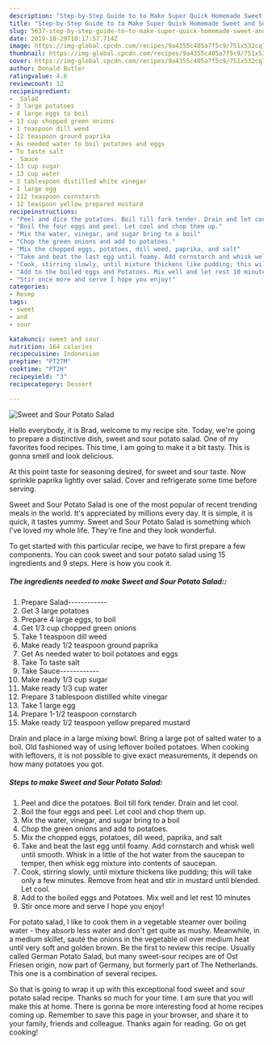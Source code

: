 ```yaml
---
description: "Step-by-Step Guide to to Make Super Quick Homemade Sweet and Sour Potato Salad"
title: "Step-by-Step Guide to to Make Super Quick Homemade Sweet and Sour Potato Salad"
slug: 5637-step-by-step-guide-to-to-make-super-quick-homemade-sweet-and-sour-potato-salad
date: 2019-10-29T10:17:57.714Z
image: https://img-global.cpcdn.com/recipes/9a4355c405a7f5c9/751x532cq70/sweet-and-sour-potato-salad-recipe-main-photo.jpg
thumbnail: https://img-global.cpcdn.com/recipes/9a4355c405a7f5c9/751x532cq70/sweet-and-sour-potato-salad-recipe-main-photo.jpg
cover: https://img-global.cpcdn.com/recipes/9a4355c405a7f5c9/751x532cq70/sweet-and-sour-potato-salad-recipe-main-photo.jpg
author: Donald Butler
ratingvalue: 4.6
reviewcount: 12
recipeingredient:
-  Salad
- 3 large potatoes
- 4 large eggs to boil
- 13 cup chopped green onions
- 1 teaspoon dill weed
- 12 teaspoon ground paprika
- As needed water to boil potatoes and eggs
- To taste salt
-  Sauce
- 13 cup sugar
- 13 cup water
- 3 tablespoon distilled white vinegar
- 1 large egg
- 112 teaspoon cornstarch
- 12 teaspoon yellow prepared mustard
recipeinstructions:
- "Peel and dice the potatoes. Boil till fork tender. Drain and let cool."
- "Boil the four eggs and peel. Let cool and chop them up."
- "Mix the water, vinegar, and sugar bring to a boil"
- "Chop the green onions and add to potatoes."
- "Mix the chopped eggs, potatoes, dill weed, paprika, and salt"
- "Take and beat the last egg until foamy. Add cornstarch and whisk well until smooth. Whisk in a little of the hot water from the saucepan to temper, then whisk egg mixture into contents of saucepan."
- "Cook, stirring slowly, until mixture thickens like pudding; this will take only a few minutes. Remove from heat and stir in mustard until blended. Let cool."
- "Add to the boiled eggs and Potatoes. Mix well and let rest 10 minutes"
- "Stir once more and serve I hope you enjoy!"
categories:
- Resep
tags:
- sweet
- and
- sour

katakunci: sweet and sour
nutrition: 164 calories
recipecuisine: Indonesian
preptime: "PT27M"
cooktime: "PT2H"
recipeyield: "3"
recipecategory: Dessert

---
```



![Sweet and Sour Potato Salad](https://img-global.cpcdn.com/recipes/9a4355c405a7f5c9/751x532cq70/sweet-and-sour-potato-salad-recipe-main-photo.jpg)

Hello everybody, it is Brad, welcome to my recipe site. Today, we're going to prepare a distinctive dish, sweet and sour potato salad. One of my favorites food recipes. This time, I am going to make it a bit tasty. This is gonna smell and look delicious.

At this point taste for seasoning desired, for sweet and sour taste. Now sprinkle paprika lightly over salad. Cover and refrigerate some time before serving.

Sweet and Sour Potato Salad is one of the most popular of recent trending meals in the world. It's appreciated by millions every day. It is simple, it is quick, it tastes yummy. Sweet and Sour Potato Salad is something which I've loved my whole life. They're fine and they look wonderful.


To get started with this particular recipe, we have to first prepare a few components. You can cook sweet and sour potato salad using 15 ingredients and 9 steps. Here is how you cook it.

##### The ingredients needed to make Sweet and Sour Potato Salad::

1. Prepare  Salad------------
1. Get 3 large potatoes
1. Prepare 4 large eggs, to boil
1. Get 1/3 cup chopped green onions
1. Take 1 teaspoon dill weed
1. Make ready 1/2 teaspoon ground paprika
1. Get As needed water to boil potatoes and eggs
1. Take To taste salt
1. Take  Sauce------------
1. Make ready 1/3 cup sugar
1. Make ready 1/3 cup water
1. Prepare 3 tablespoon distilled white vinegar
1. Take 1 large egg
1. Prepare 1-1/2 teaspoon cornstarch
1. Make ready 1/2 teaspoon yellow prepared mustard


Drain and place in a large mixing bowl. Bring a large pot of salted water to a boil. Old fashioned way of using leftover boiled potatoes. When cooking with leftovers, it is not possible to give exact measurements, it depends on how many potatoes you got. 

##### Steps to make Sweet and Sour Potato Salad:

1. Peel and dice the potatoes. Boil till fork tender. Drain and let cool.
1. Boil the four eggs and peel. Let cool and chop them up.
1. Mix the water, vinegar, and sugar bring to a boil
1. Chop the green onions and add to potatoes.
1. Mix the chopped eggs, potatoes, dill weed, paprika, and salt
1. Take and beat the last egg until foamy. Add cornstarch and whisk well until smooth. Whisk in a little of the hot water from the saucepan to temper, then whisk egg mixture into contents of saucepan.
1. Cook, stirring slowly, until mixture thickens like pudding; this will take only a few minutes. Remove from heat and stir in mustard until blended. Let cool.
1. Add to the boiled eggs and Potatoes. Mix well and let rest 10 minutes
1. Stir once more and serve I hope you enjoy!


For potato salad, I like to cook them in a vegetable steamer over boiling water - they absorb less water and don&#39;t get quite as mushy. Meanwhile, in a medium skillet, sauté the onions in the vegetable oil over medium heat until very soft and golden brown. Be the first to review this recipe. Usually called German Potato Salad, but many sweet-sour recipes are of Ost Friesen origin, now part of Germany, but formerly part of The Netherlands. This one is a combination of several recipes. 

So that is going to wrap it up with this exceptional food sweet and sour potato salad recipe. Thanks so much for your time. I am sure that you will make this at home. There is gonna be more interesting food at home recipes coming up. Remember to save this page in your browser, and share it to your family, friends and colleague. Thanks again for reading. Go on get cooking!
